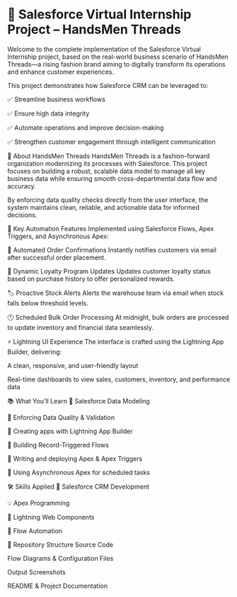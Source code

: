 # 🚀 Salesforce Virtual Internship Project – HandsMen Threads
Welcome to the complete implementation of the Salesforce Virtual Internship project, based on the real-world business scenario of HandsMen Threads—a rising fashion brand aiming to digitally transform its operations and enhance customer experiences.

This project demonstrates how Salesforce CRM can be leveraged to:

✅ Streamline business workflows

✅ Ensure high data integrity

✅ Automate operations and improve decision-making

✅ Strengthen customer engagement through intelligent communication

🧵 About HandsMen Threads
HandsMen Threads is a fashion-forward organization modernizing its processes with Salesforce. This project focuses on building a robust, scalable data model to manage all key business data while ensuring smooth cross-departmental data flow and accuracy.

By enforcing data quality checks directly from the user interface, the system maintains clean, reliable, and actionable data for informed decisions.

🔁 Key Automation Features
Implemented using Salesforce Flows, Apex Triggers, and Asynchronous Apex:

📧 Automated Order Confirmations
Instantly notifies customers via email after successful order placement.

🎁 Dynamic Loyalty Program Updates
Updates customer loyalty status based on purchase history to offer personalized rewards.

🏷️ Proactive Stock Alerts
Alerts the warehouse team via email when stock falls below threshold levels.

🕛 Scheduled Bulk Order Processing
At midnight, bulk orders are processed to update inventory and financial data seamlessly.

⚡ Lightning UI Experience
The interface is crafted using the Lightning App Builder, delivering:

A clean, responsive, and user-friendly layout

Real-time dashboards to view sales, customers, inventory, and performance data

📚 What You'll Learn
📌 Salesforce Data Modeling

📌 Enforcing Data Quality & Validation

📌 Creating apps with Lightning App Builder

📌 Building Record-Triggered Flows

📌 Writing and deploying Apex & Apex Triggers

📌 Using Asynchronous Apex for scheduled tasks

🛠️ Skills Applied
💼 Salesforce CRM Development

💡 Apex Programming

🎨 Lightning Web Components

🔄 Flow Automation

📂 Repository Structure
Source Code

Flow Diagrams & Configuration Files

Output Screenshots

README & Project Documentation

